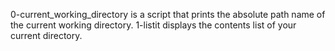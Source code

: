 0-current_working_directory is  a script that prints the absolute path name of the current working directory.
1-listit displays the contents list of your current directory.
